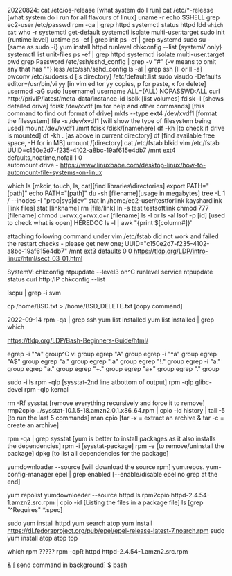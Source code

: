 20220824:
cat /etc/os-release [what system do I run]
cat /etc/*-release [what system do i run for all flavours of linux]
uname -r
echo $SHELL
grep ec2-user /etc/passwd
rpm -qa | grep httpd
systemctl status httpd
ldd `which cat`
who -r
systemctl get-default
systemctl isolate multi-user.target
sudo init {runtime level}
uptime
ps -ef | grep init
ps -ef | grep systemd
sudo su - {same as sudo -i}
yum install httpd
runlevel
chkconfig --list  {systemV only}
systemctl list unit-files
ps -ef | grep httpd
systemctl isolate multi-user.target
pwd
grep Password /etc/ssh/sshd_config | grep -v "#"  {-v means to omit any that has ""}
less /etc/ssh/sshd_config
ls -al | grep ssh     [ll or ll -a]
pwconv
/etc/sudoers.d  [is directory]
/etc/default.list
sudo visudo
-Defaults editor=/usr/bin/vi
yy [in vim editor yy copies, p for paste, x for delete]
usermod -aG sudo [username]
username  ALL=(ALL) NOPASSWD:ALL
curl http://privIP/latest/meta-data/instance-id
lsblk [list volumes]
fdisk -l [shows detailed drive]
fdisk /dev/xvdf [m for help and other commands]
[this command to find out format of drive]
mkfs --type ext4 /dev/xvdf1 [format the filesystem]
file -s /dev/xvdf1 [will show the type of filesystem being used]
mount /dev/xvdf1 /mnt
fdisk /disk/[namehere]
df -kh [to check if drive is mounted]
df -kh . [as above in current directory]
df [find available free space, -H for in MB]
umount /[directory]
cat /etc/fstab
blkid
vim /etc/fstab
UUID=c150e2d7-f235-4102-a8bc-19af615e4db7 /mnt  ext4  defaults,noatime,nofail  1  0  
automount drive - https://www.linuxbabe.com/desktop-linux/how-to-automount-file-systems-on-linux

which ls [mkdir, touch, ls, cat][find libraries\directories]
export PATH="[path]"
echo PATH="[path]"
du -sh [filename][usage in megabytes]
tree -L 1 / --inodes -I "proc|sys|dev"
stat
ln /home/ec2-user/testforlink kayshardlink  [link files]
stat [linkname]
rm [file/link]
ln -s test testsoftlink
chmod 777 [filename]
chmod u+rwx,g+rwx,o+r [filename]
ls -l or ls -al
lsof -p [id] [used to check what is open]
HEREDOC
ls -l | awk "{print $[column#]}'


attaching following command under vim /etc/fstab did not work and failed the restart checks - please get new one;
UUID="c150e2d7-f235-4102-a8bc-19af615e4db7" /mnt ext3 defaults 0 0
https://tldp.org/LDP/intro-linux/html/sect_03_01.html

SystemV:
chkconfig ntpupdate --level3 on^C
runlevel
service ntpupdate status
curl http:/IP
chkconfig --list

lscpu | grep -i svm 

cp /home/BSD.txt > /home/BSD_DELETE.txt [copy command]

2022-09-14
rpm -qa | grep ssh
yum list installed
yum list installed | grep which

https://tldp.org/LDP/Bash-Beginners-Guide/html/

egrep -i "^a" group^C
vi group
egrep "A" group
egrep -i "^a" group
egrep "A$" group
egrep "a." group
egrep ".a" group
egrep "!." group
egrep -i "a." group
egrep "a." group
egrep "+." group
egrep "a+" group
egrep "." group


sudo -i
ls
rpm -qlp [sysstat-2nd line atbottom of output]
rpm -qlp glibc-devel
rpm -qlp kernal

rm -Rf sysstat [remove everything recursively and force it to remove]
rmp2cpio ../sysstat-10.1.5-18.amzn2.0.1.x86_64.rpm | cpio -id
history | tail -5 [to run the last 5 commands]
man cpio
[tar -x = extract an archive & tar -c = create an archive]

rpm -qa | grep sysstat [yum is better to install packages as it also installs the dependencies]
rpm -i [sysstat-package]
rpm -e [to remove/uninstall the package]
dpkg [to list all dependencies for the package]  

yumdownloader --source [will download the source rpm]
yum.repos.
yum-config-manager epel | grep enabled [--enable/disable epel no grep at the end]

yum repolist
yumdownloader --source httpd
ls
rpm2cpio httpd-2.4.54-1.amzn2.src.rpm | cpio -id [Listing the files in a package file]
ls
[grep "^Requires" *.spec]

sudo yum install httpd
yum search atop
yum install https://dl.fedoraproject.org/pub/epel/epel-release-latest-7.noarch.rpm
sudo yum install atop
atop
top

which rpm ?????
rpm -qpR httpd httpd-2.4.54-1.amzn2.src.rpm

& [ send command in background]
$ bash <script name> & [to run a bash script]

Q ASKED IN INTERVIEW - WHAT IS THE RUNLEVEL
0. HALT
1. SINGLE USER
2. MULTI-USER - NO NETWORK
3. MUTLI-USER
4. NOT USED
5. GUI
6. REBOOT

./sshd help - https://linuxhint.com/fix_connection_refused_ubuntu/ connection refused by port 22
cd ../rc3.d
sshd
sshd -l
../init.d/sshd stop
ls -l http
rpm -q httpd
rpm -q httpd
ls -l http
service httpd status
sudo service httpd status
sudo chkconfig --list httpd
sudo chkconfig httpd on
sudo chkconfig --list httpd

systemctl enable httpd
systemctl status httpd
systemctl start httpd

journalctl --file system.journal


issue with todays lab: [[https://helpdeskgeek.com/linux-tips/top-3-ways-to-fix-no-space-left-on-device-error-in-linux/](https://helpdeskgeek.com/linux-tips/top-3-ways-to-fix-no-space-left-on-device-error-in-linux/)]
	df -kh [no issues with available space]
	umask [no issues with permissions]
	df -i [identified inodes issue]
	ls -al [shows the hidden files - .directory0 is massive]

netstat -tulnpa
top
cat /etc/services | grep -i ssh
cat /etc/services | grep -i 443
yum whatprovides [command]
i.e. yum whatprovides lshw
ifconfig -a
lshw -C network
dmidecode [network traffic]
uuid - disc name
ss -tulnpa [port]
netstat -telpn | grep LISTEN
route or netstat -r 
traceroute
systemctl list-unit-files : grep -i Network
arp -an
arping  172.31.32.1
arping google.com
ping facebook.com

cat /var/lib/dhclient/dhclient--eth0.lease
cat /var/log/messages | grep DHCP
hostnamectl set-hostname testInstance-1
hostname

nslookup [domainname]
dig amazon.com +trace
host amazon.com

curl -Ivlk http://test101.xyz

iptables -L -v
iptables -A
iptables -D
iptables -F [remove all the rules]
iptables -A INPUT -p tcp --dport 443 -j ACCEPT
iptables -A INPUT -p icmp --icmp-type echo-requests -j REJECT
iptables -A OUTPUT -p icmp -j REJECT
nc
traceroute
tcpdump
mtr
h3ping [uses different protocols to icmp]
lperf [common for customer to use this]
sudo traceroute -T -p 22 -m 75 www.amazon.com
who am in
whois [ip]
nc -zv [ip] [port]
telnet
curl
loopback is 127.0.0.1
tcpdump -i eth0
tcpdump -i eth0 tcp port 22 -nn 
systemctl status httpd
ps -ef
runlevel
man runlevel
systemctl get-default
systemctl set-default multi-user.target

daemon [a program that runs in the background without requiring any user interaction.  The file name of a software daemon usually ends in the letter d i.e. systemd, sshd or httpd - service -->daemon-->process]
& [if you run a command and enter '&' it'll automatically run it to the background']

vim 'HelloWorld.sh' [to create a simple bash script as an application.  this one sends out the echo every 2 seconds]
#!/bin/bas
while true
do
		echo "Hello World!"
		sleep 2
done
chmond 700 helloWorld.sh
./helloWorld.sh
man nohop
nohup ./helloWorld.sh & [pushes the application to the background]
tail -f nohup.out [ will show the output from the application]
jobs [shows running jobs in background]
fg [will bring the running jobs or applications to the foreground]
ps -ef [process status ]
ps -A or ps -e [output all running processes at a glance]
ps -T [view processes associated with the terminal]
ps -a [view processes not associated with the terminal]
ps -ax [view all current processes]
pts [pseudo terminal slave]
ps -eo pid,user,ni,%cpu,comm | head [see the nice value per pid]
[it shows all processes -e Select all processes. Identical to -A. -f Do full-format listing. This option can be combined with many other UNIX-style options to add additional columns. It also causes the command arguments to be printed. When used with -L, the NLWP (number of threads) and LWP (thread ID) columns will be added. See the c option, the format keyword args, and the format keyword comm.]

pstree
process status in the man pages
D = uninterruptible sleep
O = idle
R  = Running
S = sleeping
t = stopped by job control signal
t = stopped by debugger
z = zombie
top  - in the info shown it will s is un-interruptable and i is interruptable

ls -lrth

yum whatprovides [command] used to find the packages/compilers
yum list kernal --showduplicates

nice -n -5 nohub sleep 300 &
ps -eo pid, user,ni,%cpu,comm | grep sleep
renice -n 5 -p [pid]
dmesg -T [systemd command need to remember for ]
cd /var/log/        
tail -f [shows the live update on the file]
tail -40 messages
cd audit/ [to enable audit logs]
ls -lrth 
tail audit.log
gcc test.c -o test
ls -lrth
ps -ef
pstree
./test
interupt means to interupt the process
ps -ef | grep test
ps -ef | grep testorphan [testorphan]

man kill
kill -l [shows all the processes/signals]
i.e. sigint, sigkill, sigstop, sigterm
kill [signal # that you can see in kill -l] [pid] [to stop a process] i.e. 
kill -9 -3794 [will stop process with pid 3794]
kill -1  [used to send different kind of kills]

kill -9 [pid] will shutdown the parent straight away but the child processes will shutdown later naturally
kill -15 [pid] will shutdown gracefully and the parent will tell the child process to shutdown which if that has a child process will issue the command down the line.

CPU monitoring:
top
lscpu
/proc/cpuinfo
sar
https://www.brendangregg.com/Perf/linux_observability_sar.png
sar -P all 
sar 2 5 [gives you a live details about how the cpu performance is]
dd if=/dev/urandom of=/dev/hull count=10
nohup [command i.e. the one above] &
https://aws.amazon.com/premiumsupport/knowledge-center/ec2-enable-epel/
sudo amazon-linux-extras install epel -y
yum install stress -y
sudo stress --cpu 8 --timeout 20 & [if cpu is maxed will affect performance, processing time, extra command execution]
sar 2
&& [will allow you to execute 2 commands on the same line between 2 commands, similar to the | symbol]

what not to use no nmap, sqlmap without authorization of customers

sudo stress --cpu 8 --timeout 100 &
pstree
ps -ef | grep xyz
lshw -u 
/proc/cpuinfo - important
lscpu - important

https://tldp.org/LDP/intro-linux/html/sect_03_01.html
/proc  \running processes
/etc     \
/tmp   \temporary

cpu thread v cpu core - Cores is an actual hardware component whereas thread is a virtual component that manages the tasks Cores use content switching while threads use multiple CPUs for operating numerous processes. Cores require only a signal process unit whereas threads require multiple processing units. 

cpus = 16
threads per core = 2
core per socket = 8
socket = 1
vcpu is is virtual

cpu has cores on it which has threads in it
https://docs.aws.amazon.com/AWSEC2/latest/UserGuide/instance-optimize-cpu.html
https://docs.aws.amazon.com/AWSEC2/latest/UserGuide/instance-optimize-cpu.html
nproc --all
man nproc
lscpu

memory - ram v rom - persistent and non-persistent

swap
cat /proc/vm
cat /proc/swaps
cat  /proc/sys/vm/swappiness [60]
sysctl vm.swappiness
sysctl vm.swappiness=10 [does not make persistent change]
man sysctl
man systemctl
top
free -m [shows memory free and used] https://www.linuxatemyram.com/
ls -lrth /proc/sys/vm/drop_caches
echo 3 > /proc/sys/vm/drop_caches
free -m
time cat /etc/*release  
time cat large_file >> /dev/null  * 

whois 
dig +trace linuxatemyram.com

oom_reaper 

What is the OOM score of process httpd?
ps -ef | grep httpd
cat /proc/3948/oom_score [pid of parent httpd]
pidof httpd
netstat -tnlp | grep httpd
pstree -p | grep httpd
ps aux | grep httpd


# Displays running processes in ascending order of OOM score #!/bin/bash while read -r pid comm do printf '%d\t%d\t%s\n' "$pid" "$(cat /proc/$pid/oom_score)" "$comm" done < <(ps -e -o pid= -o comm=) | sort -k2 -n

https://www.kernel.org/doc/gorman/html/understand/understand016.html
https://www.linuxatemyram.com/
https://www.vidarholen.net/contents/index.html

blkid | grep UUID

investigate cpu and 
ps -eo pid,user,ni,%cpu,comm 
ps -ef | grep [pid]
systemctl status [pid]
top | grep [pid]
cat /proc/sys/kernel/pid_max
sysctl -a | grep pid


Find anything in linux
find . -name testfile.txt [Find a file called testfile.txt in current and sub-directories.]
find /home -name *.jpg [Find all `.jpg` files in the `/home` and sub-directories.]
find . -type f -empty [Find an empty file within the current directory.]
find /home -user exampleuser -mtime -7 -iname ".db" [Find all `.db` files (ignoring text case) modified in the last 7 days by a user named exampleuser.]
